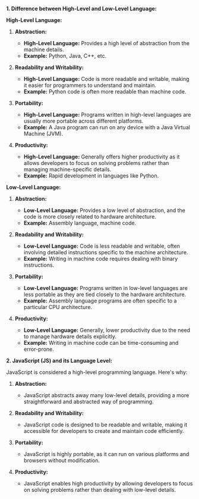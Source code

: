**1. Difference between High-Level and Low-Level Language:**

**High-Level Language:**

1. **Abstraction:**
   - **High-Level Language:** Provides a high level of abstraction from the machine details.
   - **Example:** Python, Java, C++, etc.

2. **Readability and Writability:**
   - **High-Level Language:** Code is more readable and writable, making it easier for programmers to understand and maintain.
   - **Example:** Python code is often more readable than machine code.

3. **Portability:**
   - **High-Level Language:** Programs written in high-level languages are usually more portable across different platforms.
   - **Example:** A Java program can run on any device with a Java Virtual Machine (JVM).

4. **Productivity:**
   - **High-Level Language:** Generally offers higher productivity as it allows developers to focus on solving problems rather than managing machine-specific details.
   - **Example:** Rapid development in languages like Python.

**Low-Level Language:**

1. **Abstraction:**
   - **Low-Level Language:** Provides a low level of abstraction, and the code is more closely related to hardware architecture.
   - **Example:** Assembly language, machine code.

2. **Readability and Writability:**
   - **Low-Level Language:** Code is less readable and writable, often involving detailed instructions specific to the machine architecture.
   - **Example:** Writing in machine code requires dealing with binary instructions.

3. **Portability:**
   - **Low-Level Language:** Programs written in low-level languages are less portable as they are tied closely to the hardware architecture.
   - **Example:** Assembly language programs are often specific to a particular CPU architecture.

4. **Productivity:**
   - **Low-Level Language:** Generally, lower productivity due to the need to manage hardware details explicitly.
   - **Example:** Writing in machine code can be time-consuming and error-prone.

**2. JavaScript (JS) and its Language Level:**

JavaScript is considered a high-level programming language. Here's why:

1. **Abstraction:**
   - JavaScript abstracts away many low-level details, providing a more straightforward and abstracted way of programming.

2. **Readability and Writability:**
   - JavaScript code is designed to be readable and writable, making it accessible for developers to create and maintain code efficiently.

3. **Portability:**
   - JavaScript is highly portable, as it can run on various platforms and browsers without modification.

4. **Productivity:**
   - JavaScript enables high productivity by allowing developers to focus on solving problems rather than dealing with low-level details.
